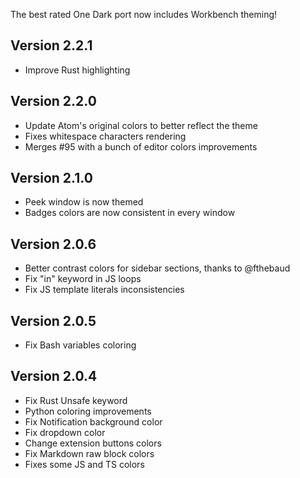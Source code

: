 The best rated One Dark port now includes Workbench theming!

## Version 2.2.1
* Improve Rust highlighting

## Version 2.2.0
* Update Atom's original colors to better reflect the theme
* Fixes whitespace characters rendering
* Merges #95 with a bunch of editor colors improvements

## Version 2.1.0

* Peek window is now themed
* Badges colors are now consistent in every window

## Version 2.0.6

* Better contrast colors for sidebar sections, thanks to @fthebaud
* Fix "in" keyword in JS loops
* Fix JS template literals inconsistencies

## Version 2.0.5

* Fix Bash variables coloring

## Version 2.0.4

* Fix Rust Unsafe keyword
* Python coloring improvements
* Fix Notification background color
* Fix dropdown color
* Change extension buttons colors
* Fix Markdown raw block colors
* Fixes some JS and TS colors